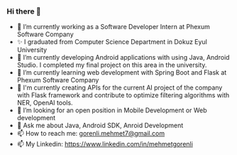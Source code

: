### Hi there 👋

- 🔭 I’m currently working as a Software Developer Intern at Phexum Software Company
- ✨ I graduated from Computer Science Department in Dokuz Eyul University 
- 🌱 I’m currently developing Android applications with using Java, Android Studio. I completed my final project on this area in the university.
- 🌱 I’m currently learning web development with Spring Boot and Flask at Phexum Software Company
- 🌱 I'm currently creating APIs for the current AI project of the company with Flask framework and contribute to optimize filtering algorithms with NER, OpenAI tools.
- 👯 I’m looking for an open position in Mobile Development or Web development
- 💬 Ask me about Java, Android SDK, Anroid Development
- 📫 How to reach me: gorenli.mehmet7@gmail.com
- 📫 My Linkedin: https://www.linkedin.com/in/mehmetgorenli

